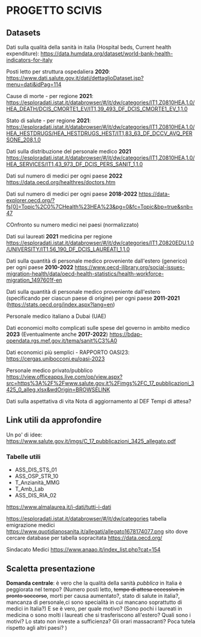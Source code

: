 # PROGETTO SCIVIS

## Datasets

Dati sulla qualità della sanità in italia (Hospital beds, Current health expenditure):
https://data.humdata.org/dataset/world-bank-health-indicators-for-italy

Posti letto per struttura ospedaliera **2020**:
https://www.dati.salute.gov.it/dati/dettaglioDataset.jsp?menu=dati&idPag=114

Cause di morte - per regione **2021**:
https://esploradati.istat.it/databrowser/#/it/dw/categories/IT1,Z0810HEA,1.0/HEA_DEATH/DCIS_CMORTE1_EV/IT1,39_493_DF_DCIS_CMORTE1_EV_1,1.0

Stato di salute - per regione **2021**:
https://esploradati.istat.it/databrowser/#/it/dw/categories/IT1,Z0810HEA,1.0/HEA_HESTDRUGS/HEA_HESTDRUGS_HEST/IT1,83_63_DF_DCCV_AVQ_PERSONE_208,1.0

Dati sulla distribuzione del personale medico **2021**
https://esploradati.istat.it/databrowser/#/it/dw/categories/IT1,Z0810HEA,1.0/HEA_SERVICES/IT1,43_973_DF_DCIS_PERS_SANIT_1,1.0

Dati sul numero di medici per ogni paese **2022**
https://data.oecd.org/healthres/doctors.htm

Dati sul numero di medici per ogni paese **2018-2022**
https://data-explorer.oecd.org/?fs[0]=Topic%2C0%7CHealth%23HEA%23&pg=0&fc=Topic&bp=true&snb=47

COnfronto su numero medici nei paesi (normalizzato)

Dati sui laureati **2021** medicina per regione
https://esploradati.istat.it/databrowser/#/it/dw/categories/IT1,Z0820EDU,1.0/UNIVERSITY/IT1,56_190_DF_DCIS_LAUREATI_1,1.0

Dati sulla quantità di personale medico proveniente dall'estero (generico) per ogni paese **2010-2022**
https://www.oecd-ilibrary.org/social-issues-migration-health/data/oecd-health-statistics/health-workforce-migration_1497601f-en

Dati sulla quantità di personale medico proveniente dall'estero (specificando per ciascun paese di origine) per ogni paese **2011-2021**
(https://stats.oecd.org/index.aspx?lang=en)

Personale medico italiano a Dubai (UAE)

Dati economici molto complicati sulle spese del governo in ambito medico **2023**
(Eventualmente anche **2017-2022**)
https://bdap-opendata.rgs.mef.gov.it/tema/sanit%C3%A0

Dati economici più semplici - RAPPORTO OASI23:
https://cergas.unibocconi.eu/oasi-2023

Personale medico privato/pubblico
https://view.officeapps.live.com/op/view.aspx?src=https%3A%2F%2Fwww.salute.gov.it%2Fimgs%2FC_17_pubblicazioni_3425_0_alleg.xlsx&wdOrigin=BROWSELINK

Dati sulla aspettativa di vita
Nota di aggiornamento al DEF
Tempi di attesa?

## Link utili da approfondire
Un po' di idee:
https://www.salute.gov.it/imgs/C_17_pubblicazioni_3425_allegato.pdf

### Tabelle utili
- ASS_DIS_STS_01
- ASS_OSP_STR_10
- T_Anzianità_MMG
- T_Amb_Lab
- ASS_DIS_RIA_02 






https://www.almalaurea.it/i-dati/tutti-i-dati

https://esploradati.istat.it/databrowser/#/it/dw/categories
tabella emigrazione medici
https://www.quotidianosanita.it/allegati/allegato1678174077.png
sito dove cercare database per tabella sopracitata
https://data.oecd.org/

Sindacato Medici
https://www.anaao.it/index_list.php?cat=154

## Scaletta presentazione
**Domanda centrale**: è vero che la qualità della sanità _pubblica_ in Italia è peggiorata nel tempo? 
(Numero posti letto, <del>tempo di attesa eccessivo in pronto soccorso</del>, morti per causa aumentato?, stato di salute in italia?, mancanza di personale,ci sono specialità in cui mancano soprattutto di medici in Italia?)
E se è vero, per quale motivo?
(Sono pochi i laureati in medicina o sono molti i laureati che si trasferiscono all'estero? Quali sono i motivi? Lo stato non investe a sufficienza? Gli orari massacranti? Poca tutela rispetto agli altri paesi? )

